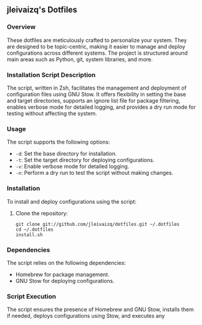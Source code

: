 ## jleivaizq's Dotfiles

### Overview

These dotfiles are meticulously crafted to personalize your system. They are designed to be topic-centric, making it easier to manage and deploy configurations across different systems. The project is structured around main areas such as Python, git, system libraries, and more.

### Installation Script Description

The script, written in Zsh, facilitates the management and deployment of configuration files using GNU Stow. It offers flexibility in setting the base and target directories, supports an ignore list file for package filtering, enables verbose mode for detailed logging, and provides a dry run mode for testing without affecting the system.

### Usage

The script supports the following options:

- `-d`: Set the base directory for installation.
- `-t`: Set the target directory for deploying configurations.
- `-v`: Enable verbose mode for detailed logging.
- `-n`: Perform a dry run to test the script without making changes.

### Installation

To install and deploy configurations using the script:

1. Clone the repository:
   ```
   git clone git://github.com/jleivaizq/dotfiles.git ~/.dotfiles
   cd ~/.dotfiles
   install.sh
   ```

### Dependencies

The script relies on the following dependencies:

- Homebrew for package management.
- GNU Stow for deploying configurations.

### Script Execution

The script ensures the presence of Homebrew and GNU Stow, installs them if needed, deploys configurations using Stow, and executes any
